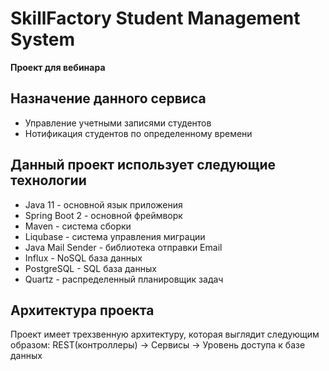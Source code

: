 # SkillFactory Student Management System

**Проект для вебинара**


## Назначение данного сервиса
* Управление учетными записями студентов
* Нотификация студентов по определенному времени

## Данный проект использует следующие технологии
* Java 11 - основной язык приложения
* Spring Boot 2 - основной фреймворк
* Maven - система сборки
* Liqubase - система управления миграции
* Java Mail Sender - библиотека отправки Email
* Influx - NoSQL база данных
* PostgreSQL - SQL база данных
* Quartz - распределенный планировщик задач

## Архитектура проекта
Проект имеет трехзвенную архитектуру, которая выглядит следующим 
образом:
REST(контроллеры) -> Сервисы -> Уровень доступа к базе данных
